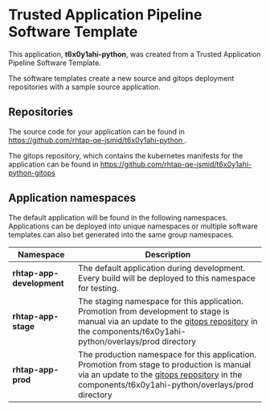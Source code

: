 # Trusted Application Pipeline Software Template

This application, **t6x0y1ahi-python**, was created from a Trusted Application Pipeline Software Template.

The software templates create a new source and gitops deployment repositories with a sample source application. 

## Repositories

The source code for your application can be found in [https://github.com/rhtap-qe-jsmid/t6x0y1ahi-python ](https://github.com/rhtap-qe-jsmid/t6x0y1ahi-python ).
 
The gitops repository, which contains the kubernetes manifests for the application can be found in 
[https://github.com/rhtap-qe-jsmid/t6x0y1ahi-python-gitops ](https://github.com/rhtap-qe-jsmid/t6x0y1ahi-python-gitops ) 

## Application namespaces 

The default application will be found in the following namespaces. Applications can be deployed into unique namespaces or multiple software templates can also bet generated into the same group namespaces.  

|  Namespace   |  Description   |  
| -------- | -------- |   
| **rhtap-app-development** | The default application during development. Every build will be deployed to this namespace for testing. | 
| **rhtap-app-stage** | The staging namespace for this application. Promotion from development to stage is manual via an update to the [gitops repository](https://github.com/rhtap-qe-jsmid/t6x0y1ahi-python-gitops ) in the components/t6x0y1ahi-python/overlays/prod directory |  
| **rhtap-app-prod** | The production namespace for this application. Promotion from stage to production is manual via an update to the [gitops repository](https://github.com/rhtap-qe-jsmid/t6x0y1ahi-python-gitops ) in the components/t6x0y1ahi-python/overlays/prod directory | 